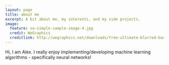 ```yaml
---
layout: page
title: about me
excerpt: A bit about me, my interests, and my side projects.
image:
  feature: so-simple-sample-image-4.jpg
  credit: WeGraphics
  creditlink: http://wegraphics.net/downloads/free-ultimate-blurred-background-pack/
---
```


Hi, I am Alex. I really enjoy implementing/developing machine learning algorithms - specifically neural networks!
